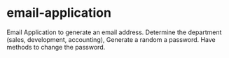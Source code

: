# email-application

Email Application to generate an email address. Determine the department (sales, development, accounting), Generate a random a password. Have methods to change the password.
